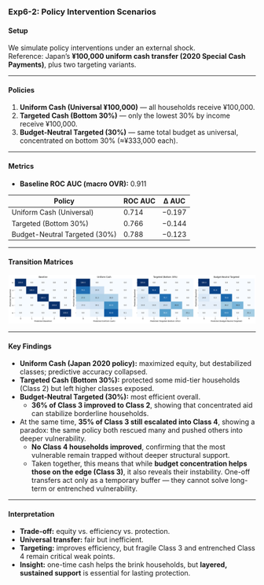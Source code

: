 ### Exp6-2: Policy Intervention Scenarios

#### Setup
We simulate policy interventions under an external shock.  
Reference: Japan’s **¥100,000 uniform cash transfer (2020 Special Cash Payments)**, plus two targeting variants.

---

#### Policies
1. **Uniform Cash (Universal ¥100,000)** — all households receive ¥100,000.  
2. **Targeted Cash (Bottom 30%)** — only the lowest 30% by income receive ¥100,000.  
3. **Budget-Neutral Targeted (30%)** — same total budget as universal, concentrated on bottom 30% (≈¥333,000 each).  

---

#### Metrics
- **Baseline ROC AUC (macro OVR):** 0.911  

| Policy                         | ROC AUC | Δ AUC   |
|--------------------------------|---------|---------|
| Uniform Cash (Universal)       | 0.714   | −0.197  |
| Targeted (Bottom 30%)          | 0.766   | −0.144  |
| Budget-Neutral Targeted (30%)  | 0.788   | −0.123  |

---

#### Transition Matrices
![Policy Heatmaps](3policyheatmap.png)

---

#### Key Findings
- **Uniform Cash (Japan 2020 policy):** maximized equity, but destabilized classes; predictive accuracy collapsed.  
- **Targeted Cash (Bottom 30%):** protected some mid-tier households (Class 2) but left higher classes exposed.  
- **Budget-Neutral Targeted (30%):** most efficient overall.  
  - **36% of Class 3 improved to Class 2**, showing that concentrated aid can stabilize borderline households.  
- At the same time, **35% of Class 3 still escalated into Class 4**, showing a paradox: the same policy both rescued many and pushed others into deeper vulnerability.  
  - **No Class 4 households improved**, confirming that the most vulnerable remain trapped without deeper structural support.  
  - Taken together, this means that while **budget concentration helps those on the edge (Class 3)**, it also reveals their instability. One-off transfers act only as a temporary buffer — they cannot solve long-term or entrenched vulnerability.

---

#### Interpretation
- **Trade-off:** equity vs. efficiency vs. protection.  
- **Universal transfer:** fair but inefficient.  
- **Targeting:** improves efficiency, but fragile Class 3 and entrenched Class 4 remain critical weak points.  
- **Insight:** one-time cash helps the brink households, but **layered, sustained support** is essential for lasting protection.
